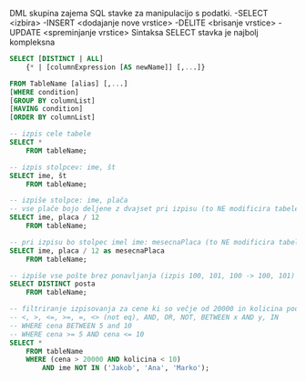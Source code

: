 DML skupina zajema SQL stavke za manipulacijo s podatki.
-SELECT \<izbira>
-INSERT \<dodajanje nove vrstice>
-DELITE \<brisanje vrstice>
-UPDATE \<spreminjanje vrstice>
Sintaksa SELECT stavka je najbolj kompleksna

```sql 
SELECT [DISTINCT | ALL]
	{* | [columnExpression [AS newName]] [,...]}

FROM TableName [alias] [,...]
[WHERE condition]
[GROUP BY columnList]
[HAVING condition]
[ORDER BY columnList]

-- izpis cele tabele
SELECT *
	FROM tableName;

-- izpis stolpcev: ime, št
SELECT ime, št
	FROM tableName;

-- izpiše stolpce: ime, plača
-- vse plače bojo deljene z dvajset pri izpisu (to NE modificira tabele)
SELECT ime, placa / 12
	FROM tableName;

-- pri izpisu bo stolpec imel ime: mesecnaPlaca (to NE modificira tabele)
SELECT ime, placa / 12 as mesecnaPlaca
	FROM tableName;

-- izpiše vse pošte brez ponavljanja (izpis 100, 101, 100 -> 100, 101)
SELECT DISTINCT posta 
	FROM tableName;

-- filtriranje izpisovanja za cene ki so večje od 20000 in kolicina pod 10
-- <, >, <=, >=, =, <> (not eq), AND, OR, NOT, BETWEEN x AND y, IN
-- WHERE cena BETWEEN 5 and 10
-- WHERE cena >= 5 AND cena <= 10
SELECT *
	FROM tableName
	WHERE (cena > 20000 AND kolicina < 10)
		AND ime NOT IN ('Jakob', 'Ana', 'Marko');
```